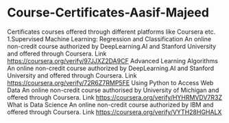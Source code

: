 # Course-Certificates-Aasif-Majeed
Certificates courses offered through different platforms like Coursera etc.
1.Supervised Machine Learning: Regression and Classification
An online non-credit course authorized by DeepLearning.AI and Stanford University and
offered through Coursera.
Link https://coursera.org/verify/97JJXZ2DA9CF
Advanced Learning Algorithms
An online non-credit course authorized by DeepLearning.AI and Stanford University and
offered through Coursera.
Link https://coursera.org/verify/72R6Z7RMP5FE
Using Python to Access Web Data
An online non-credit course authorised by University of Michigan and offered through
Coursera.
Link https://coursera.org/verify/HYHRMVDV7R3Z
What is Data Science
An online non-credit course authorized by IBM and offered through Coursera.
Link https://coursera.org/verify/VYTH28HGHALX
